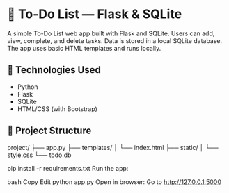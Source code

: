 # 📝 To-Do List — Flask & SQLite

A simple To-Do List web app built with Flask and SQLite. Users can add, view, complete, and delete tasks. Data is stored in a local SQLite database. The app uses basic HTML templates and runs locally.

## 🔧 Technologies Used

- Python
- Flask
- SQLite
- HTML/CSS (with Bootstrap)

## 📂 Project Structure

project/
├── app.py
├── templates/
│ └── index.html
├── static/
│ └── style.css
└── todo.db

pip install -r requirements.txt
Run the app:

bash
Copy
Edit
python app.py
Open in browser:
Go to http://127.0.0.1:5000




